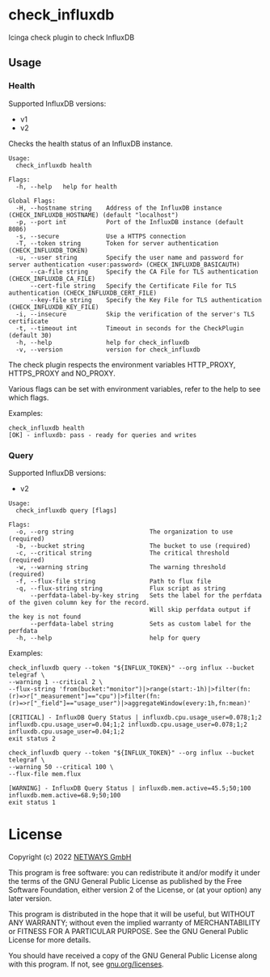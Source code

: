 # check_influxdb

Icinga check plugin to check InfluxDB

## Usage

### Health

Supported InfluxDB versions:

* v1
* v2

Checks the health status of an InfluxDB instance.

```
Usage:
  check_influxdb health

Flags:
  -h, --help   help for health

Global Flags:
  -H, --hostname string    Address of the InfluxDB instance (CHECK_INFLUXDB_HOSTNAME) (default "localhost")
  -p, --port int           Port of the InfluxDB instance (default 8086)
  -s, --secure             Use a HTTPS connection
  -T, --token string       Token for server authentication (CHECK_INFLUXDB_TOKEN)
  -u, --user string        Specify the user name and password for server authentication <user:password> (CHECK_INFLUXDB_BASICAUTH)
      --ca-file string     Specify the CA File for TLS authentication (CHECK_INFLUXDB_CA_FILE)
      --cert-file string   Specify the Certificate File for TLS authentication (CHECK_INFLUXDB_CERT_FILE)
      --key-file string    Specify the Key File for TLS authentication (CHECK_INFLUXDB_KEY_FILE)
  -i, --insecure           Skip the verification of the server's TLS certificate
  -t, --timeout int        Timeout in seconds for the CheckPlugin (default 30)
  -h, --help               help for check_influxdb
  -v, --version            version for check_influxdb
```

The check plugin respects the environment variables HTTP_PROXY, HTTPS_PROXY and NO_PROXY.

Various flags can be set with environment variables, refer to the help to see which flags.

Examples:

```
check_influxdb health
[OK] - influxdb: pass - ready for queries and writes
```

### Query

Supported InfluxDB versions:

* v2

```
Usage:
  check_influxdb query [flags]

Flags:
  -o, --org string                     The organization to use (required)
  -b, --bucket string                  The bucket to use (required)
  -c, --critical string                The critical threshold (required)
  -w, --warning string                 The warning threshold (required)
  -f, --flux-file string               Path to flux file
  -q, --flux-string string             Flux script as string
      --perfdata-label-by-key string   Sets the label for the perfdata of the given column key for the record.
                                       Will skip perfdata output if the key is not found
      --perfdata-label string          Sets as custom label for the perfdata
  -h, --help                           help for query
```

Examples:

```
check_influxdb query --token "${INFLUX_TOKEN}" --org influx --bucket telegraf \
--warning 1 --critical 2 \
--flux-string 'from(bucket:"monitor")|>range(start:-1h)|>filter(fn:(r)=>r["_measurement"]=="cpu")|>filter(fn:(r)=>r["_field"]=="usage_user")|>aggregateWindow(every:1h,fn:mean)'

[CRITICAL] - InfluxDB Query Status | influxdb.cpu.usage_user=0.078;1;2 influxdb.cpu.usage_user=0.04;1;2 influxdb.cpu.usage_user=0.078;1;2 influxdb.cpu.usage_user=0.04;1;2
exit status 2
```

```
check_influxdb query --token "${INFLUX_TOKEN}" --org influx --bucket telegraf \
--warning 50 --critical 100 \
--flux-file mem.flux

[WARNING] - InfluxDB Query Status | influxdb.mem.active=45.5;50;100 influxdb.mem.active=68.9;50;100
exit status 1
```

# License

Copyright (c) 2022 [NETWAYS GmbH](mailto:info@netways.de)

This program is free software: you can redistribute it and/or modify it under the terms of the GNU General Public
License as published by the Free Software Foundation, either version 2 of the License, or
(at your option) any later version.

This program is distributed in the hope that it will be useful, but WITHOUT ANY WARRANTY; without even the implied
warranty of MERCHANTABILITY or FITNESS FOR A PARTICULAR PURPOSE. See the GNU General Public License for more details.

You should have received a copy of the GNU General Public License along with this program. If not,
see [gnu.org/licenses](https://www.gnu.org/licenses/).
